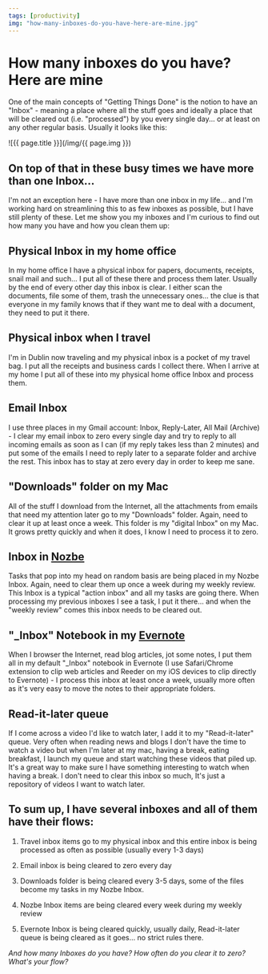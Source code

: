 ```yaml
---
tags: [productivity]
img: "how-many-inboxes-do-you-have-here-are-mine.jpg"
---
```


# How many inboxes do you have? Here are mine


One of the main concepts of "Getting Things Done" is the notion to have an "Inbox" - meaning a place where all the stuff goes and ideally a place that will be cleared out (i.e. "processed") by you every single day... or at least on any other regular basis. Usually it looks like this:

<!--More-->

![{{ page.title }}](/img/{{ page.img }})

## On top of that in these busy times we have more than one Inbox...

I'm not an exception here - I have more than one inbox in my life... and I'm working hard on streamlining this to as few inboxes as possible, but I have still plenty of these. Let me show you my inboxes and I'm curious to find out how many you have and how you clean them up:

## Physical Inbox in my home office

In my home office I have a physical inbox for papers, documents, receipts, snail mail and such... I put all of these there and process them later. Usually by the end of every other day this inbox is clear. I either scan the documents, file some of them, trash the unnecessary ones... the clue is that everyone in my family knows that if they want me to deal with a document, they need to put it there.

## Physical inbox when I travel

I'm in Dublin now traveling and my physical inbox is a pocket of my travel bag. I put all the receipts and business cards I collect there. When I arrive at my home I put all of these into my physical home office Inbox and process them.

## Email Inbox

I use three places in my Gmail account: Inbox, Reply-Later, All Mail (Archive) - I clear my email inbox to zero every single day and try to reply to all incoming emails as soon as I can (if my reply takes less than 2 minutes) and put some of the emails I need to reply later to a separate folder and archive the rest. This inbox has to stay at zero every day in order to keep me sane.

## "Downloads" folder on my Mac

All of the stuff I download from the Internet, all the attachments from emails that need my attention later go to my "Downloads" folder. Again, need to clear it up at least once a week. This folder is my "digital Inbox" on my Mac. It grows pretty quickly and when it does, I know I need to process it to zero.

## Inbox in [Nozbe][n]

Tasks that pop into my head on random basis are being placed in my Nozbe Inbox. Again, need to clear them up once a week during my weekly review. This Inbox is a typical "action inbox" and all my tasks are going there. When processing my previous inboxes I see a task, I put it there... and when the "weekly review" comes this inbox needs to be cleared out.

## "_Inbox" Notebook in my [Evernote](http://evernote.com)

When I browser the Internet, read blog articles, jot some notes, I put them all in my default "_Inbox" notebook in Evernote (I use Safari/Chrome extension to clip web articles and Reeder on my iOS devices to clip directly to Evernote) - I process this inbox at least once a week, usually more often as it's very easy to move the notes to their appropriate folders.

## Read-it-later queue

If I come across a video I'd like to watch later, I add it to my "Read-it-later" queue. Very often when reading news and blogs I don't have the time to watch a video but when I'm later at my mac, having a break, eating breakfast, I launch my queue and start watching these videos that piled up. It's a great way to make sure I have something interesting to watch when having a break. I don't need to clear this inbox so much, It's just a repository of videos I want to watch later.

## To sum up, I have several inboxes and all of them have their flows:

1. Travel inbox items go to my physical inbox and this entire inbox is being processed as often as possible (usually every 1-3 days)

2. Email inbox is being cleared to zero every day

3. Downloads folder is being cleared every 3-5 days, some of the files become my tasks in my Nozbe Inbox.

4. Nozbe Inbox items are being cleared every week during my weekly review

5. Evernote Inbox is being cleared quickly, usually daily, Read-it-later queue is being cleared as it goes... no strict rules there.

_And how many Inboxes do you have? How often do you clear it to zero? What's your flow?_

  
  
  
 

  



[n]: https://michael.gratis/nozbe